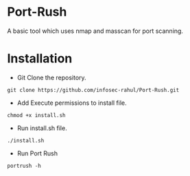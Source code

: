 # Port-Rush
A basic tool which uses nmap and masscan for port scanning.

# Installation
- Git Clone the repository.

`git clone https://github.com/infosec-rahul/Port-Rush.git`

- Add Execute permissions to install file.

`chmod +x install.sh`

- Run install.sh file.

`./install.sh`

- Run Port Rush

`portrush -h`

